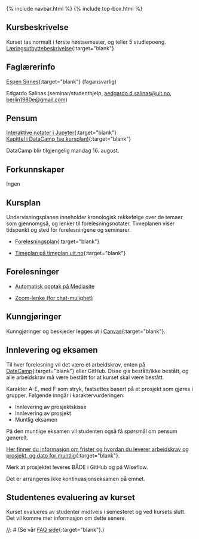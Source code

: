 {% include navbar.html %}
{% include top-box.html %}

<!--For å endre fagtittel, fagundertittel, bakgrunn og fagbilde gjør endringer i config.yml->
<!--Gjør endringer under her-->

## Kursbeskrivelse 

Kurset tas normalt i første høstsemester, og teller 5 studiepoeng.  
[Læringsutbyttebeskrivelse](https://uit.no/utdanning/emner/emne?p_document_id=722326){:target="blank"}

## Faglærerinfo  

[Espen Sirnes](https://uit.no/ansatte/person?p_document_id=41418){:target="blank"} (fagansvarlig)

Edgardo Salinas (seminar/studenthjelp, <aedgardo.d.salinas@uit.no>, <berlin1980e@gmail.com>)





## Pensum  

[Interaktive notater i Jupyter](https://github.com/uit-sok-1003-h21/notebooks){:target="blank"}  
[Kapittel i DataCamp (se kursplan)](https://learn.datacamp.com/){:target="blank"} 

DataCamp blir tilgjengelig mandag 16. august.

## Forkunnskaper  
Ingen

## Kursplan  

Undervisningsplanen inneholder kronologisk rekkefølge over de temaer som gjennomgså, og lenker til forelesningsnotater. Timeplanen viser tidspunkt og sted for forelesningene og seminarer.

- [Forelesningsplan](forelesningsplan.md){:target="blank"}

- [Timeplan på timeplan.uit.no](http://timeplan.uit.no/emne_timeplan.php?sem=21h&module%5B%5D=SOK-1003-1){:target="blank"}

## Forelesninger

- [Automatisk opptak på Mediasite](https://mediasite.uit.no/)

- [Zoom-lenke (for chat-mulighet)](https://uit.zoom.us/j/66828719747?pwd=SUVRbXJ3NXFGMkFuelh2akVFeFloZz09)


## Kunngjøringer  

Kunngjøringer og beskjeder legges ut i [Canvas](https://uit.instructure.com/courses/24032){:target="blank"}.


## Innlevering og eksamen  
Til hver forelesning vil det være et arbeidskrav, enten på [DataCamp](https://learn.datacamp.com/){:target="blank"} eller GitHub. Disse gis bestått/ikke bestått, og alle arbeidskrav må være bestått for at kurset skal være bestått. 

Karakter A-E, med F som stryk, fastsettes basert på et prosjekt som gjøres i grupper. Følgende inngår i karaktervurderingen:

- Innlevering av prosjektskisse
- Innlevering av prosjekt
- Muntlig eksamen

På den muntlige eksamen vil studenten også få spørsmål om pensum generelt. 


[Her finner du informasjon om frister og hvordan du leverer arbeidskrav og prosjekt, og dato for muntlig](frister.md){:target="blank"}. 

Merk at prosjektet leveres BÅDE i GitHub og på Wiseflow.

Det er arrangeres ikke kontinuasjonseksamen på emnet.



## Studentenes evaluering av kurset  

Kurset evalueres av studenter midtveis i semesteret og ved kursets slutt. Det vil komme mer informasjon om dette senere.


[//]: # (## FAQ - Ofte stilte spørsmål og svar)

[//]: # (Se vår [FAQ side](faq.md){:target="blank"}.)

